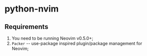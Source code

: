 # python-nvim

## Requirements

1. You need to be running Neovim v0.5.0+;
2. `Packer` -- use-package inspired plugin/package management for Neovim;
